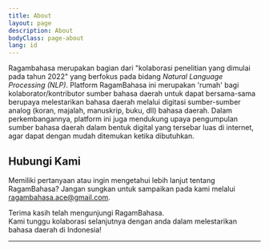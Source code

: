 ```yaml
---
title: About
layout: page
description: About
bodyClass: page-about
lang: id
---
```


<!-- {GIK-Community} -->

Ragambahasa merupakan bagian dari "kolaborasi penelitian yang dimulai pada tahun 2022" yang berfokus pada bidang _Natural Language Processing (NLP)_. Platform RagamBahasa ini merupakan 'rumah' bagi kolaborator/kontributor sumber bahasa daerah untuk dapat bersama-sama berupaya melestarikan bahasa daerah melalui digitasi sumber-sumber analog (koran, majalah, manuskrip, buku, dll) bahasa daerah. Dalam perkembangannya, platform ini juga mendukung upaya pengumpulan sumber bahasa daerah dalam bentuk digital yang tersebar luas di internet, agar dapat dengan mudah ditemukan ketika dibutuhkan.

## Hubungi Kami
Memiliki pertanyaan atau ingin mengetahui lebih lanjut tentang RagamBahasa? Jangan sungkan untuk sampaikan pada kami melalui [ragambahasa.ace@gmail.com](mailto:ragambahasa.ace@gmail.com).


Terima kasih telah mengunjungi RagamBahasa.  
Kami tunggu kolaborasi selanjutnya dengan anda dalam melestarikan bahasa daerah di Indonesia!


---